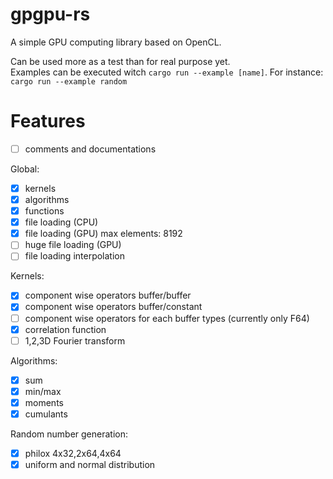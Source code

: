 # gpgpu-rs  
A simple GPU computing library based on OpenCL.  

Can be used more as a test than for real purpose yet.  
Examples can be executed witch `cargo run --example [name]`. For instance:  
`cargo run --example random`  

# Features  
- [ ] comments and documentations  

Global:  
- [x] kernels  
- [x] algorithms  
- [x] functions  
- [x] file loading (CPU)  
- [x] file loading (GPU) max elements: 8192  
- [ ] huge file loading (GPU)  
- [ ] file loading interpolation  

Kernels:  
- [x] component wise operators buffer/buffer  
- [x] component wise operators buffer/constant  
- [ ] component wise operators for each buffer types (currently only F64)  
- [x] correlation function  
- [ ] 1,2,3D Fourier transform  

Algorithms:  
- [x] sum  
- [x] min/max  
- [x] moments  
- [x] cumulants  

Random number generation:  
- [x] philox 4x32,2x64,4x64  
- [x] uniform and normal distribution  
